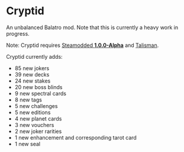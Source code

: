 # Cryptid
An unbalanced Balatro mod. Note that this is currently a heavy work in progress.

Note: Cryptid requires [Steamodded **1.0.0-Alpha**](https://github.com/Steamopollys/Steamodded/archive/refs/heads/main.zip) and [Talisman](https://github.com/MathIsFun0/Talisman/releases/latest).

Cryptid currently adds:
- 85 new jokers
- 39 new decks
- 24 new stakes
- 20 new boss blinds
- 9 new spectral cards
- 8 new tags
- 5 new challenges
- 5 new editions
- 4 new planet cards
- 3 new vouchers
- 2 new joker rarities
- 1 new enhancement and corresponding tarot card
- 1 new seal
